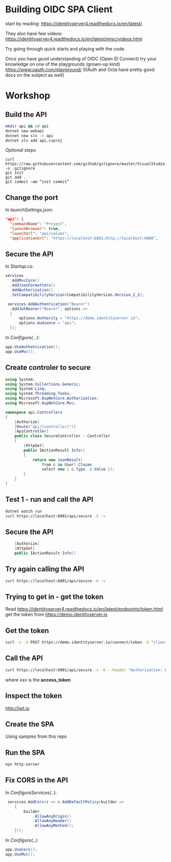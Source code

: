 # Building OIDC SPA Client
start by reading:
https://identityserver4.readthedocs.io/en/latest/

They also have few videos:
https://identityserver4.readthedocs.io/en/latest/misc/videos.html

Try going through quick starts and playing with the code.

Once you have good understanding of OIDC (Open ID Connect) try your knowledge on one of the playgrounds (grown-up kind)
https://www.oauth.com/playground/
(0Auth and Octa have pretty good docs on the subject as well)

# Workshop

## Build the API
```bash
mkdir api && cd api
dotnet new webapi
dotnet new sln -n api
dotnet sln add api.csproj
```
*Optional steps*
```
curl https://raw.githubusercontent.com/github/gitignore/master/VisualStudio.gitignore -o .gitignore
git init
git add .
git commit –am “init commit”
```

## Change the port
In *launchSettings.json*:
```json
"api": {
  "commandName": "Project",
  "launchBrowser": true,
  "launchUrl": "api/values",
  "applicationUrl": "https://localhost:6001;http://localhost:6000",
```

## Secure the API
In *Startup.cs*: 
```csharp
services
  .AddMvcCore()
  .AddJsonFormatters()
  .AddAuthorization()
  .SetCompatibilityVersion(CompatibilityVersion.Version_2_2);

 services.AddAuthentication("Bearer")
  .AddJwtBearer("Bearer", options =>
  {
      options.Authority = "https://demo.identityserver.io";
      options.Audience = "api";
  });
  ```
In *Configure(...)*:
```csharp
app.UseAuthentication();
app.UseMvc();
```

## Create controler to secure
```csharp
using System;
using System.Collections.Generic;
using System.Linq;
using System.Threading.Tasks;
using Microsoft.AspNetCore.Authorization;
using Microsoft.AspNetCore.Mvc;

namespace api.Controllers
{
    [Authorize]
    [Route("api/[controller]")]
    [ApiController]
    public class SecureController : Controller
    {
        [HttpGet]
        public IActionResult Info()
        {
            return new JsonResult(
                from c in User?.Claims
                select new { c.Type, c.Value });
        }
    }
}
```

## Test 1 - run and call the API
```bash
dotnet watch run
curl https://localhost:6001/api/secure -k -v
```

## Secure the API
```csharp
    [Authorize]
    [HttpGet]
    public IActionResult Info()
```

## Try again calling the API
```bash
curl https://localhost:6001/api/secure -k -v
```

## Trying to get in - get the token
Read https://identityserver4.readthedocs.io/en/latest/endpoints/token.html ​
get the token from https://demo.identityserver.io

## Get the token
```bash
curl -v -X POST https://demo.identityserver.io/connect/token -d "client_id=client&client_secret=secret&grant_type=client_credentials&scope=api" | json_pp
```
## Call the API
```bash
curl https://localhost:6001/api/secure -v -k --header "Authorization: Bearer xxx" | json_pp
```
where *xxx* is the **access_token**

## Inspect the token
http://jwt.io

## Create the SPA
Using samples from this repo

## Run the SPA
```bash
npx http-server
```

## Fix CORS in the API
In *ConfigureServices(..)*:

```csharp
 services.AddCors(c => c.AddDefaultPolicy(builder =>
    {
        builder
            .AllowAnyOrigin()
            .AllowAnyHeader()
            .AllowAnyMethod();
    }));
```
In *Configure(..)*:
```csharp
app.UseCors();
app.UseMvc();
```
